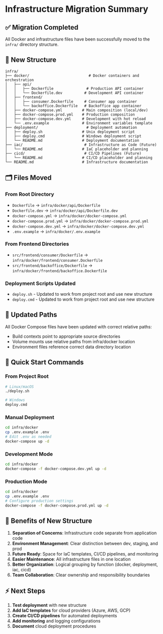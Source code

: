 # Infrastructure Migration Summary

## ✅ Migration Completed

All Docker and infrastructure files have been successfully moved to the `infra/` directory structure.

## 📁 New Structure

```
infra/
├── docker/                           # Docker containers and orchestration
│   ├── api/
│   │   ├── Dockerfile               # Production API container
│   │   └── Dockerfile.dev          # Development API container
│   ├── frontend/
│   │   ├── consumer.Dockerfile     # Consumer app container
│   │   └── backoffice.Dockerfile   # Backoffice app container
│   ├── docker-compose.yml         # Main composition (local/dev)
│   ├── docker-compose.prod.yml    # Production composition
│   ├── docker-compose.dev.yml     # Development with hot reload
│   └── .env.example               # Environment variables template
├── deployment/                      # Deployment automation
│   ├── deploy.sh                  # Unix deployment script
│   ├── deploy.cmd                 # Windows deployment script
│   └── README.md                  # Deployment documentation
├── iac/                            # Infrastructure as Code (Future)
│   └── README.md                  # IaC placeholder and planning
├── cicd/                           # CI/CD Pipelines (Future)
│   └── README.md                  # CI/CD placeholder and planning
└── README.md                      # Infrastructure documentation
```

## 🗂️ Files Moved

### From Root Directory
- `Dockerfile` → `infra/docker/api/Dockerfile`
- `Dockerfile.dev` → `infra/docker/api/Dockerfile.dev`
- `docker-compose.yml` → `infra/docker/docker-compose.yml`
- `docker-compose.prod.yml` → `infra/docker/docker-compose.prod.yml`
- `docker-compose.dev.yml` → `infra/docker/docker-compose.dev.yml`
- `.env.example` → `infra/docker/.env.example`

### From Frontend Directories
- `src/frontend/consumer/Dockerfile` → `infra/docker/frontend/consumer.Dockerfile`
- `src/frontend/backoffice/Dockerfile` → `infra/docker/frontend/backoffice.Dockerfile`

### Deployment Scripts Updated
- `deploy.sh` - Updated to work from project root and use new structure
- `deploy.cmd` - Updated to work from project root and use new structure

## 🔄 Updated Paths

All Docker Compose files have been updated with correct relative paths:
- Build contexts point to appropriate source directories
- Volume mounts use relative paths from infra/docker location
- Environment files reference correct data directory location

## 🚀 Quick Start Commands

### From Project Root
```bash
# Linux/macOS
./deploy.sh

# Windows
deploy.cmd
```

### Manual Deployment
```bash
cd infra/docker
cp .env.example .env
# Edit .env as needed
docker-compose up -d
```

### Development Mode
```bash
cd infra/docker
docker-compose -f docker-compose.dev.yml up -d
```

### Production Mode
```bash
cd infra/docker
cp .env.example .env
# Configure production settings
docker-compose -f docker-compose.prod.yml up -d
```

## 🔧 Benefits of New Structure

1. **Separation of Concerns**: Infrastructure code separate from application code
2. **Environment Management**: Clear distinction between dev, staging, and prod
3. **Future Ready**: Space for IaC templates, CI/CD pipelines, and monitoring
4. **Easier Maintenance**: All infrastructure files in one location
5. **Better Organization**: Logical grouping by function (docker, deployment, iac, cicd)
6. **Team Collaboration**: Clear ownership and responsibility boundaries

## ⚡ Next Steps

1. **Test deployment** with new structure
2. **Add IaC templates** for cloud providers (Azure, AWS, GCP)
3. **Create CI/CD pipelines** for automated deployments
4. **Add monitoring** and logging configurations
5. **Document** cloud deployment procedures

